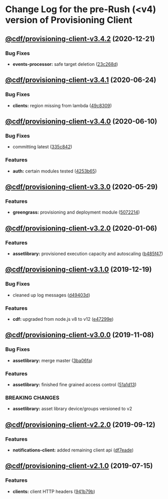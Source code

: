 # Change Log for the pre-Rush (<v4) version of Provisioning Client

## [@cdf/provisioning-client-v3.4.2](/@cdf/provisioning-client-v3.4.1...@cdf/provisioning-client-v3.4.2) (2020-12-21)

### Bug Fixes

- **events-processor:** safe target deletion ([23c268d](23c268d1ca40e1b53c8d371f8fb22d0bf34c885f))

## [@cdf/provisioning-client-v3.4.1](@cdf/provisioning-client-v3.4.0...@cdf/provisioning-client-v3.4.1) (2020-06-24)

### Bug Fixes

- **clients:** region missing from lambda ([49c8309](49c8309e87fd315267a15a888dcd20d2fc3e209b))

## [@cdf/provisioning-client-v3.4.0](@cdf/provisioning-client-v3.3.0...@cdf/provisioning-client-v3.4.0) (2020-06-10)

### Bug Fixes

- committing latest ([335c842](335c84223ab2a860c52766559b220170a64c7c17))

### Features

- **auth:** certain modules tested ([4253b65](4253b65750e52dd962a3a42dde05626044bb79cc))

## [@cdf/provisioning-client-v3.3.0](@cdf/provisioning-client-v3.2.0...@cdf/provisioning-client-v3.3.0) (2020-05-29)

### Features

- **greengrass:** provisioning and deployment module ([5072214](5072214fb81a0d6a8f8641bf0f52fefb7f2ad950))

## [@cdf/provisioning-client-v3.2.0](@cdf/provisioning-client-v3.1.0...@cdf/provisioning-client-v3.2.0) (2020-01-06)

### Features

- **assetlibrary:** provisioned execution capacity and autoscaling ([b485f47](b485f477c0b1c36d63f74c70fa041c296148b980))

## [@cdf/provisioning-client-v3.1.0](@cdf/provisioning-client-v3.0.0...@cdf/provisioning-client-v3.1.0) (2019-12-19)

### Bug Fixes

- cleaned up log messages ([d49403d](d49403d11f3f73ea8c5ce061bfa790ec40cd8c13))

### Features

- **cdf:** upgraded from node.js v8 to v12 ([e47299e](e47299ee399acf6554a0845048c4fed99251c2b1))

## [@cdf/provisioning-client-v3.0.0](@cdf/provisioning-client-v2.2.0...@cdf/provisioning-client-v3.0.0) (2019-11-08)

### Bug Fixes

- **assetlibrary:** merge master ([3ba06fa](3ba06fa9fc5b264ceaed0f97ccf45fab97d57a08))

### Features

- **assetlibrary:** finished fine grained access control ([51a1d13](51a1d134ec48be2d62edc575998752ff866230bf))

### BREAKING CHANGES

- **assetlibrary:** asset library device/groups versioned to v2

## [@cdf/provisioning-client-v2.2.0](@cdf/provisioning-client-v2.1.0...@cdf/provisioning-client-v2.2.0) (2019-09-12)

### Features

- **notifications-client:** added remaining client api ([df7eade](df7eade))

## [@cdf/provisioning-client-v2.1.0](@cdf/provisioning-client-v2.0.0...@cdf/provisioning-client-v2.1.0) (2019-07-15)

### Features

- **clients:** client HTTP headers ([941b79b](941b79b))
